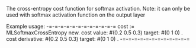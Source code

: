 The cross-entropy cost function for softmax activation.
Note: it can only be used with softmax activation function on the output layer

Example usage:
-=-=-=-=-=-=-=-=-=-=-=-=
cost := MLSoftmaxCrossEntropy new.
cost value: #(0.2 0.5 0.3) target: #(0 1 0) .
cost derivative: #(0.2 0.5 0.3) target: #(0 1 0) .
-=-=-=-=-=-=-=-=-=-=-=-=